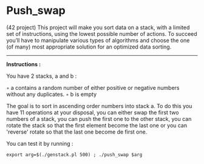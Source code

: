 # Push_swap

(42 project) This project will make you sort data on a stack, with a limited set of instructions, using the lowest possible number of actions.
To succeed you’ll have to manipulate various types of algorithms and choose the one (of many) most appropriate solution for an
optimized data sorting.

------------

**Instructions :**


You have 2 stacks, a and b :
 
 ◦ a contains a random number of either positive or negative numbers without
    any duplicates.
  ◦ b is empty

The goal is to sort in ascending order numbers into stack a. To do this you have 11 operations at your disposal, you can either swap the first two
numbers of a stack, you can push the first one to the other stack, you can rotate the stack so that the first element become the last one or you can
'reverse' rotate so that the last one become de first one.

You can test it by running :

`export arg=$(./genstack.pl 500) ; ./push_swap $arg`
